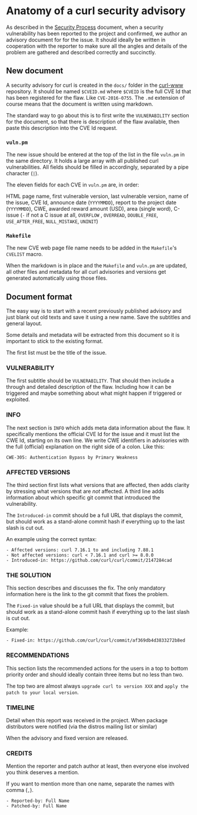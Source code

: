 # Anatomy of a curl security advisory

As described in the [Security Process](https://curl.se/dev/secprocess.html)
document, when a security vulnerability has been reported to the project and
confirmed, we author an advisory document for for the issue. It should ideally
be written in cooperation with the reporter to make sure all the angles and
details of the problem are gathered and described correctly and succinctly.

## New document

A security advisory for curl is created in the `docs/` folder in the
[curl-www](https://github.com/curl/curl-www) repository. It should be named
`$CVEID.md` where `$CVEID` is the full CVE Id that has been registered for the
flaw. Like `CVE-2016-0755`. The `.md` extension of course means that the
document is written using markdown.

The standard way to go about this is to first write the `VULNERABILITY`
section for the document, so that there is description of the flaw available,
then paste this description into the CVE Id request.

### `vuln.pm`

The new issue should be entered at the top of the list in the file `vuln.pm`
in the same directory. It holds a large array with all published curl
vulnerabilities. All fields should be filled in accordingly, separated by a
pipe character (`|`).

The eleven fields for each CVE in `vuln.pm` are, in order:

 HTML page name, first vulnerable version, last vulnerable version, name of
 the issue, CVE Id, announce date (`YYYYMMDD`), report to the project date
 (`YYYYMMDD`), CWE, awarded reward amount (USD), area (single word), C-issue
 (`-` if not a C issue at all, `OVERFLOW` , `OVERREAD`, `DOUBLE_FREE`,
 `USE_AFTER_FREE`, `NULL_MISTAKE`, `UNINIT`)

### `Makefile`

The new CVE web page file name needs to be added in the `Makefile`'s `CVELIST`
macro.

When the markdown is in place and the `Makefile` and `vuln.pm` are updated,
all other files and metadata for all curl advisories and versions get
generated automatically using those files.

## Document format

The easy way is to start with a recent previously published advisory and just
blank out old texts and save it using a new name. Save the subtitles and
general layout.

Some details and metadata will be extracted from this document so it is
important to stick to the existing format.

The first list must be the title of the issue.

### VULNERABILITY

The first subtitle should be `VULNERABILITY`. That should then include a
through and detailed description of the flaw. Including how it can be
triggered and maybe something about what might happen if triggered or
exploited.

### INFO

The next section is `INFO` which adds meta data information about the flaw. It
specifically mentions the official CVE Id for the issue and it must list the
CWE Id, starting on its own line. We write CWE identifiers in advisories with
the full (official) explanation on the right side of a colon. Like this:

`CWE-305: Authentication Bypass by Primary Weakness`

### AFFECTED VERSIONS

The third section first lists what versions that are affected, then adds
clarity by stressing what versions that are *not* affected. A third line adds
information about which specific git commit that introduced the vulnerability.

The `Introduced-in` commit should be a full URL that displays the commit, but
should work as a stand-alone commit hash if everything up to the last slash is
cut out.

An example using the correct syntax:

~~~
- Affected versions: curl 7.16.1 to and including 7.88.1
- Not affected versions: curl < 7.16.1 and curl >= 8.0.0
- Introduced-in: https://github.com/curl/curl/commit/2147284cad
~~~

### THE SOLUTION

This section describes and discusses the fix. The only mandatory information
here is the link to the git commit that fixes the problem.

The `Fixed-in` value should be a full URL that displays the commit, but should
work as a stand-alone commit hash if everything up to the last slash is cut
out.

Example:

`- Fixed-in: https://github.com/curl/curl/commit/af369db4d3833272b8ed`

### RECOMMENDATIONS

This section lists the recommended actions for the users in a top to bottom
priority order and should ideally contain three items but no less than two.

The top two are almost always `upgrade curl to version XXX` and `apply the
patch to your local version`.

### TIMELINE

Detail when this report was received in the project. When package distributors
were notified (via the distros mailing list or similar)

When the advisory and fixed version are released.

### CREDITS

Mention the reporter and patch author at least, then everyone else involved
you think deserves a mention.

If you want to mention more than one name, separate the names with comma
(`,`).

~~~
- Reported-by: Full Name
- Patched-by: Full Name
~~~
